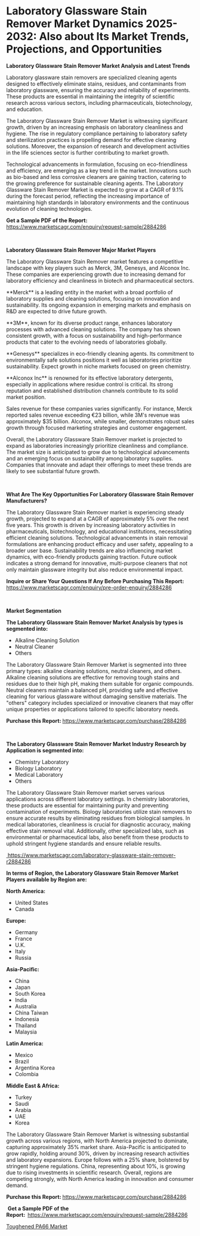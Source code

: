 <p><h1>Laboratory Glassware Stain Remover Market Dynamics 2025-2032: Also about Its Market Trends, Projections, and Opportunities</h1></p><p><strong>Laboratory Glassware Stain Remover Market Analysis and Latest Trends</strong></p>
<p><p>Laboratory glassware stain removers are specialized cleaning agents designed to effectively eliminate stains, residues, and contaminants from laboratory glassware, ensuring the accuracy and reliability of experiments. These products are essential in maintaining the integrity of scientific research across various sectors, including pharmaceuticals, biotechnology, and education.</p><p>The Laboratory Glassware Stain Remover Market is witnessing significant growth, driven by an increasing emphasis on laboratory cleanliness and hygiene. The rise in regulatory compliance pertaining to laboratory safety and sterilization practices is propelling demand for effective cleaning solutions. Moreover, the expansion of research and development activities in the life sciences sector is further contributing to market growth.</p><p>Technological advancements in formulation, focusing on eco-friendliness and efficiency, are emerging as a key trend in the market. Innovations such as bio-based and less corrosive cleaners are gaining traction, catering to the growing preference for sustainable cleaning agents. The Laboratory Glassware Stain Remover Market is expected to grow at a CAGR of 9.1% during the forecast period, reflecting the increasing importance of maintaining high standards in laboratory environments and the continuous evolution of cleaning technologies.</p></p>
<p><strong>Get a Sample PDF of the Report:&nbsp;</strong> <a href="https://www.marketscagr.com/enquiry/request-sample/2884286?utm_campaign=2444&utm_medium=2&utm_source=Github&utm_content=ia&utm_term=13032025&utm_id=laboratory-glassware-stain-remover">https://www.marketscagr.com/enquiry/request-sample/2884286</a></p>
<p>&nbsp;</p>
<p><strong>Laboratory Glassware Stain Remover Major Market Players</strong></p>
<p><p>The Laboratory Glassware Stain Remover market features a competitive landscape with key players such as Merck, 3M, Genesys, and Alconox Inc. These companies are experiencing growth due to increasing demand for laboratory efficiency and cleanliness in biotech and pharmaceutical sectors.</p><p>**Merck** is a leading entity in the market with a broad portfolio of laboratory supplies and cleaning solutions, focusing on innovation and sustainability. Its ongoing expansion in emerging markets and emphasis on R&D are expected to drive future growth.</p><p>**3M**, known for its diverse product range, enhances laboratory processes with advanced cleaning solutions. The company has shown consistent growth, with a focus on sustainability and high-performance products that cater to the evolving needs of laboratories globally.</p><p>**Genesys** specializes in eco-friendly cleaning agents. Its commitment to environmentally safe solutions positions it well as laboratories prioritize sustainability. Expect growth in niche markets focused on green chemistry.</p><p>**Alconox Inc** is renowned for its effective laboratory detergents, especially in applications where residue control is critical. Its strong reputation and established distribution channels contribute to its solid market position.</p><p>Sales revenue for these companies varies significantly. For instance, Merck reported sales revenue exceeding €23 billion, while 3M's revenue was approximately $35 billion. Alconox, while smaller, demonstrates robust sales growth through focused marketing strategies and customer engagement.</p><p>Overall, the Laboratory Glassware Stain Remover market is projected to expand as laboratories increasingly prioritize cleanliness and compliance. The market size is anticipated to grow due to technological advancements and an emerging focus on sustainability among laboratory supplies. Companies that innovate and adapt their offerings to meet these trends are likely to see substantial future growth.</p></p>
<p>&nbsp;</p>
<p><strong>What Are The Key Opportunities For Laboratory Glassware Stain Remover Manufacturers?</strong></p>
<p><p>The Laboratory Glassware Stain Remover market is experiencing steady growth, projected to expand at a CAGR of approximately 5% over the next five years. This growth is driven by increasing laboratory activities in pharmaceuticals, biotechnology, and educational institutions, necessitating efficient cleaning solutions. Technological advancements in stain removal formulations are enhancing product efficacy and user safety, appealing to a broader user base. Sustainability trends are also influencing market dynamics, with eco-friendly products gaining traction. Future outlook indicates a strong demand for innovative, multi-purpose cleaners that not only maintain glassware integrity but also reduce environmental impact.</p></p>
<p><strong>Inquire or Share Your Questions If Any Before Purchasing This Report:</strong> <a href="https://www.marketscagr.com/enquiry/pre-order-enquiry/2884286?utm_campaign=2444&utm_medium=2&utm_source=Github&utm_content=ia&utm_term=13032025&utm_id=laboratory-glassware-stain-remover">https://www.marketscagr.com/enquiry/pre-order-enquiry/2884286</a></p>
<p>&nbsp;</p>
<p><strong>Market Segmentation</strong></p>
<p><strong>The Laboratory Glassware Stain Remover Market Analysis by types is segmented into:</strong></p>
<p><ul><li>Alkaline Cleaning Solution</li><li>Neutral Cleaner</li><li>Others</li></ul></p>
<p><p>The Laboratory Glassware Stain Remover Market is segmented into three primary types: alkaline cleaning solutions, neutral cleaners, and others. Alkaline cleaning solutions are effective for removing tough stains and residues due to their high pH, making them suitable for organic compounds. Neutral cleaners maintain a balanced pH, providing safe and effective cleaning for various glassware without damaging sensitive materials. The "others" category includes specialized or innovative cleaners that may offer unique properties or applications tailored to specific laboratory needs.</p></p>
<p><strong>Purchase this Report:&nbsp;</strong><a href="https://www.marketscagr.com/purchase/2884286?utm_campaign=2444&utm_medium=2&utm_source=Github&utm_content=ia&utm_term=13032025&utm_id=laboratory-glassware-stain-remover">https://www.marketscagr.com/purchase/2884286</a></p>
<p>&nbsp;</p>
<p><strong>The Laboratory Glassware Stain Remover Market Industry Research by Application is segmented into:</strong></p>
<p><ul><li>Chemistry Laboratory</li><li>Biology Laboratory</li><li>Medical Laboratory</li><li>Others</li></ul></p>
<p><p>The Laboratory Glassware Stain Remover market serves various applications across different laboratory settings. In chemistry laboratories, these products are essential for maintaining purity and preventing contamination of experiments. Biology laboratories utilize stain removers to ensure accurate results by eliminating residues from biological samples. In medical laboratories, cleanliness is crucial for diagnostic accuracy, making effective stain removal vital. Additionally, other specialized labs, such as environmental or pharmaceutical labs, also benefit from these products to uphold stringent hygiene standards and ensure reliable results.</p></p>
<p><a href="https://www.marketscagr.com/laboratory-glassware-stain-remover-r2884286?utm_campaign=2444&utm_medium=2&utm_source=Github&utm_content=ia&utm_term=13032025&utm_id=laboratory-glassware-stain-remover">&nbsp;https://www.marketscagr.com/laboratory-glassware-stain-remover-r2884286</a></p>
<p><strong>In terms of Region, the Laboratory Glassware Stain Remover Market Players available by Region are:</strong></p>
<p>
    <p> <strong> North America: </strong>
        <ul>
            <li>United States</li>
            <li>Canada</li>
        </ul>
        </p> 
    <p> <strong> Europe: </strong>
        <ul>
            <li>Germany</li>
            <li>France</li>
            <li>U.K.</li>
            <li>Italy</li>
            <li>Russia</li>
        </ul>
        </p> 
    <p> <strong> Asia-Pacific: </strong>
        <ul>
            <li>China</li>
            <li>Japan</li>
            <li>South Korea</li>
            <li>India</li>
            <li>Australia</li>
            <li>China Taiwan</li>
            <li>Indonesia</li>
            <li>Thailand</li>
            <li>Malaysia</li>
        </ul>
        </p> 
    <p> <strong> Latin America: </strong>
        <ul>
            <li>Mexico</li>
            <li>Brazil</li>
            <li>Argentina Korea</li>
            <li>Colombia</li>
        </ul>
        </p> 
    <p> <strong> Middle East & Africa: </strong>
        <ul>
            <li>Turkey</li>
            <li>Saudi</li>
            <li>Arabia</li>
            <li>UAE</li>
            <li>Korea</li>
        </ul>
    </p>
    </p>
<p><p>The Laboratory Glassware Stain Remover Market is witnessing substantial growth across various regions, with North America projected to dominate, capturing approximately 35% market share. Asia-Pacific is anticipated to grow rapidly, holding around 30%, driven by increasing research activities and laboratory expansions. Europe follows with a 25% share, bolstered by stringent hygiene regulations. China, representing about 10%, is growing due to rising investments in scientific research. Overall, regions are competing strongly, with North America leading in innovation and consumer demand.</p></p>
<p><strong>Purchase this Report: </strong><a href="https://www.marketscagr.com/purchase/2884286?utm_campaign=2444&utm_medium=2&utm_source=Github&utm_content=ia&utm_term=13032025&utm_id=laboratory-glassware-stain-remover">https://www.marketscagr.com/purchase/2884286</a></p>
<p>&nbsp;<strong>Get a Sample PDF of the Report:&nbsp;&nbsp;</strong><a href="https://www.marketscagr.com/enquiry/request-sample/2884286?utm_campaign=2444&utm_medium=2&utm_source=Github&utm_content=ia&utm_term=13032025&utm_id=laboratory-glassware-stain-remover">https://www.marketscagr.com/enquiry/request-sample/2884286</a></p>
<p><strong></strong></p>
<p><p><a href="https://github.com/WashimHussain441/Market-Research-Report-List-1/blob/main/toughened-pa66-market.md?utm_campaign=2444&utm_medium=2&utm_source=Github&utm_content=ia&utm_term=13032025&utm_id=laboratory-glassware-stain-remover">Toughened PA66 Market</a></p></p>